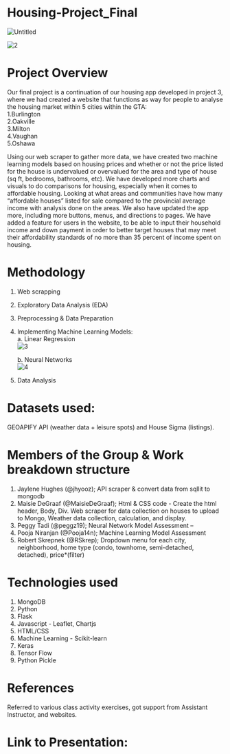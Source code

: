 # Housing-Project_Final

![Untitled](https://github.com/MaisieDeGraaf/Housing-Project_Final/assets/144713762/44281161-46f8-4a06-9498-130eaa0b7516) <br>

![2](https://github.com/MaisieDeGraaf/Housing-Project_Final/assets/144713762/066caac3-d220-4396-ad49-07a069b73cd3)


# Project Overview
Our final project is a continuation of our housing app developed in project 3, where we had created a  website that functions as way for people to analyse the housing market within 5 cities within the GTA: <br>
1.Burlington <br>
2.Oakville <br>
3.Milton <br>
4.Vaughan <br>
5.Oshawa <br>

Using our web scraper to gather more data, we have created two machine learning models based on housing prices and whether or not the price listed for the house is undervalued or overvalued for the area and type of house (sq ft, bedrooms, bathrooms, etc). We have developed more charts and visuals to do comparisons for housing, especially when it comes to affordable housing. Looking at what areas and communities have how many “affordable houses” listed for sale compared to the provincial average income with analysis done on the areas. We also have updated the app more, including more buttons, menus, and directions to pages. We have added a feature for users in the website, to be able to input their household income and down payment in order to better target houses that may meet their affordability standards of no more than 35 percent of income spent on housing.

# Methodology
1. Web scrapping <br>
2. Exploratory Data Analysis (EDA) <br>
3. Preprocessing & Data Preparation <br>
4. Implementing Machine Learning Models: <br>
   a. Linear Regression <br>
   ![3](https://github.com/MaisieDeGraaf/Housing-Project_Final/assets/144713762/805dbe51-c008-4815-b294-6fc36682118f)

   b. Neural Networks <br>
   ![4](https://github.com/MaisieDeGraaf/Housing-Project_Final/assets/144713762/46190525-308e-464c-9bed-ed9570603366)

5. Data Analysis <br>

# Datasets used:
GEOAPIFY API (weather data + leisure spots) and House Sigma (listings).

# Members of the Group & Work breakdown structure
1. Jaylene Hughes (@jhyooz); API scraper & convert data from sqllit to mongodb <br>
2. Maisie DeGraaf (@MaisieDeGraaf); Html & CSS code - Create the html header, Body, Div. Web scraper for data collection on houses to upload to Mongo, Weather data collection, calculation, and display.<br>
3. Peggy Tadi (@peggz19); Neural Network Model Assessment –  <br>
4. Pooja Niranjan (@Pooja14n); Machine Learning Model Assessment <br>
5. Robert Skrepnek (@RSkrep); Dropdown menu for each city, neighborhood, home type (condo, townhome, semi-detached, detached), price*(filter) 

# Technologies used
1. MongoDB <br>
2. Python <br>
3. Flask <br>
4. Javascript - Leaflet, Chartjs <br>
5. HTML/CSS <br>
6. Machine Learning - Scikit-learn <br>
7. Keras <br>
8. Tensor Flow <br>
9. Python Pickle <br>

# References
Referred to various class activity exercises, got support from Assistant Instructor, and websites.

# Link to Presentation:
